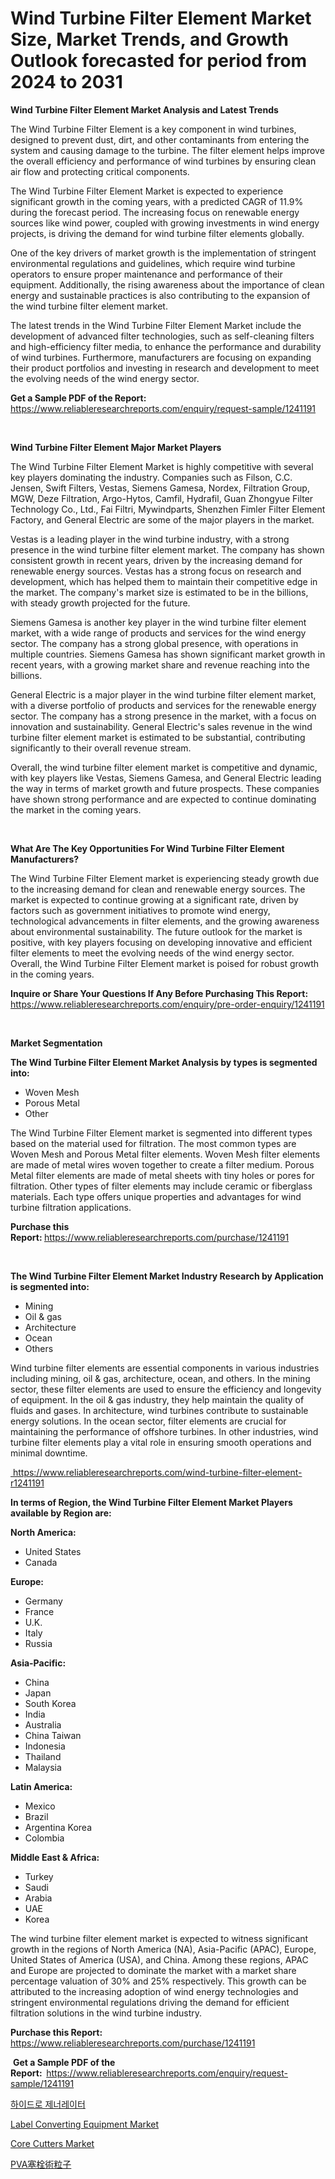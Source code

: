 <p><h1>Wind Turbine Filter Element Market Size, Market Trends, and Growth Outlook forecasted for period from 2024 to 2031</h1></p><p><strong>Wind Turbine Filter Element Market Analysis and Latest Trends</strong></p>
<p><p>The Wind Turbine Filter Element is a key component in wind turbines, designed to prevent dust, dirt, and other contaminants from entering the system and causing damage to the turbine. The filter element helps improve the overall efficiency and performance of wind turbines by ensuring clean air flow and protecting critical components.</p><p>The Wind Turbine Filter Element Market is expected to experience significant growth in the coming years, with a predicted CAGR of 11.9% during the forecast period. The increasing focus on renewable energy sources like wind power, coupled with growing investments in wind energy projects, is driving the demand for wind turbine filter elements globally.</p><p>One of the key drivers of market growth is the implementation of stringent environmental regulations and guidelines, which require wind turbine operators to ensure proper maintenance and performance of their equipment. Additionally, the rising awareness about the importance of clean energy and sustainable practices is also contributing to the expansion of the wind turbine filter element market.</p><p>The latest trends in the Wind Turbine Filter Element Market include the development of advanced filter technologies, such as self-cleaning filters and high-efficiency filter media, to enhance the performance and durability of wind turbines. Furthermore, manufacturers are focusing on expanding their product portfolios and investing in research and development to meet the evolving needs of the wind energy sector.</p></p>
<p><strong>Get a Sample PDF of the Report:&nbsp;</strong> <a href="https://www.reliableresearchreports.com/enquiry/request-sample/1241191">https://www.reliableresearchreports.com/enquiry/request-sample/1241191</a></p>
<p>&nbsp;</p>
<p><strong>Wind Turbine Filter Element Major Market Players</strong></p>
<p><p>The Wind Turbine Filter Element Market is highly competitive with several key players dominating the industry. Companies such as Filson, C.C. Jensen, Swift Filters, Vestas, Siemens Gamesa, Nordex, Filtration Group, MGW, Deze Filtration, Argo-Hytos, Camfil, Hydrafil, Guan Zhongyue Filter Technology Co., Ltd., Fai Filtri, Mywindparts, Shenzhen Fimler Filter Element Factory, and General Electric are some of the major players in the market.</p><p>Vestas is a leading player in the wind turbine industry, with a strong presence in the wind turbine filter element market. The company has shown consistent growth in recent years, driven by the increasing demand for renewable energy sources. Vestas has a strong focus on research and development, which has helped them to maintain their competitive edge in the market. The company's market size is estimated to be in the billions, with steady growth projected for the future.</p><p>Siemens Gamesa is another key player in the wind turbine filter element market, with a wide range of products and services for the wind energy sector. The company has a strong global presence, with operations in multiple countries. Siemens Gamesa has shown significant market growth in recent years, with a growing market share and revenue reaching into the billions.</p><p>General Electric is a major player in the wind turbine filter element market, with a diverse portfolio of products and services for the renewable energy sector. The company has a strong presence in the market, with a focus on innovation and sustainability. General Electric's sales revenue in the wind turbine filter element market is estimated to be substantial, contributing significantly to their overall revenue stream.</p><p>Overall, the wind turbine filter element market is competitive and dynamic, with key players like Vestas, Siemens Gamesa, and General Electric leading the way in terms of market growth and future prospects. These companies have shown strong performance and are expected to continue dominating the market in the coming years.</p></p>
<p>&nbsp;</p>
<p><strong>What Are The Key Opportunities For Wind Turbine Filter Element Manufacturers?</strong></p>
<p><p>The Wind Turbine Filter Element market is experiencing steady growth due to the increasing demand for clean and renewable energy sources. The market is expected to continue growing at a significant rate, driven by factors such as government initiatives to promote wind energy, technological advancements in filter elements, and the growing awareness about environmental sustainability. The future outlook for the market is positive, with key players focusing on developing innovative and efficient filter elements to meet the evolving needs of the wind energy sector. Overall, the Wind Turbine Filter Element market is poised for robust growth in the coming years.</p></p>
<p><strong>Inquire or Share Your Questions If Any Before Purchasing This Report:</strong> <a href="https://www.reliableresearchreports.com/enquiry/pre-order-enquiry/1241191">https://www.reliableresearchreports.com/enquiry/pre-order-enquiry/1241191</a></p>
<p>&nbsp;</p>
<p><strong>Market Segmentation</strong></p>
<p><strong>The Wind Turbine Filter Element Market Analysis by types is segmented into:</strong></p>
<p><ul><li>Woven Mesh</li><li>Porous Metal</li><li>Other</li></ul></p>
<p><p>The Wind Turbine Filter Element market is segmented into different types based on the material used for filtration. The most common types are Woven Mesh and Porous Metal filter elements. Woven Mesh filter elements are made of metal wires woven together to create a filter medium. Porous Metal filter elements are made of metal sheets with tiny holes or pores for filtration. Other types of filter elements may include ceramic or fiberglass materials. Each type offers unique properties and advantages for wind turbine filtration applications.</p></p>
<p><strong>Purchase this Report:&nbsp;</strong><a href="https://www.reliableresearchreports.com/purchase/1241191">https://www.reliableresearchreports.com/purchase/1241191</a></p>
<p>&nbsp;</p>
<p><strong>The Wind Turbine Filter Element Market Industry Research by Application is segmented into:</strong></p>
<p><ul><li>Mining</li><li>Oil & gas</li><li>Architecture</li><li>Ocean</li><li>Others</li></ul></p>
<p><p>Wind turbine filter elements are essential components in various industries including mining, oil & gas, architecture, ocean, and others. In the mining sector, these filter elements are used to ensure the efficiency and longevity of equipment. In the oil & gas industry, they help maintain the quality of fluids and gases. In architecture, wind turbines contribute to sustainable energy solutions. In the ocean sector, filter elements are crucial for maintaining the performance of offshore turbines. In other industries, wind turbine filter elements play a vital role in ensuring smooth operations and minimal downtime.</p></p>
<p><a href="https://www.reliableresearchreports.com/wind-turbine-filter-element-r1241191">&nbsp;https://www.reliableresearchreports.com/wind-turbine-filter-element-r1241191</a></p>
<p><strong>In terms of Region, the Wind Turbine Filter Element Market Players available by Region are:</strong></p>
<p>
    <p> <strong> North America: </strong>
        <ul>
            <li>United States</li>
            <li>Canada</li>
        </ul>
        </p> 
    <p> <strong> Europe: </strong>
        <ul>
            <li>Germany</li>
            <li>France</li>
            <li>U.K.</li>
            <li>Italy</li>
            <li>Russia</li>
        </ul>
        </p> 
    <p> <strong> Asia-Pacific: </strong>
        <ul>
            <li>China</li>
            <li>Japan</li>
            <li>South Korea</li>
            <li>India</li>
            <li>Australia</li>
            <li>China Taiwan</li>
            <li>Indonesia</li>
            <li>Thailand</li>
            <li>Malaysia</li>
        </ul>
        </p> 
    <p> <strong> Latin America: </strong>
        <ul>
            <li>Mexico</li>
            <li>Brazil</li>
            <li>Argentina Korea</li>
            <li>Colombia</li>
        </ul>
        </p> 
    <p> <strong> Middle East & Africa: </strong>
        <ul>
            <li>Turkey</li>
            <li>Saudi</li>
            <li>Arabia</li>
            <li>UAE</li>
            <li>Korea</li>
        </ul>
    </p>
    </p>
<p><p>The wind turbine filter element market is expected to witness significant growth in the regions of North America (NA), Asia-Pacific (APAC), Europe, United States of America (USA), and China. Among these regions, APAC and Europe are projected to dominate the market with a market share percentage valuation of 30% and 25% respectively. This growth can be attributed to the increasing adoption of wind energy technologies and stringent environmental regulations driving the demand for efficient filtration solutions in the wind turbine industry.</p></p>
<p><strong>Purchase this Report: </strong><a href="https://www.reliableresearchreports.com/purchase/1241191">https://www.reliableresearchreports.com/purchase/1241191</a></p>
<p>&nbsp;<strong>Get a Sample PDF of the Report:&nbsp;&nbsp;</strong><a href="https://www.reliableresearchreports.com/enquiry/request-sample/1241191">https://www.reliableresearchreports.com/enquiry/request-sample/1241191</a></p>
<p><strong></strong></p>
<p><p><a href="https://github.com/fernandotryO5lson96765/Market-Research-Report-List-1/blob/main/249410732758.md">하이드로 제너레이터</a></p><p><a href="https://github.com/Glendatilghmankmgz0rbhwpy/Market-Research-Report-List-2/blob/main/label-converting-equipment-market.md">Label Converting Equipment Market</a></p><p><a href="https://github.com/BryceTownsendr/Market-Research-Report-List-4/blob/main/core-cutters-market.md">Core Cutters Market</a></p><p><a href="https://github.com/mm14022023/Market-Research-Report-List-1/blob/main/832343835758.md">PVA塞栓術粒子</a></p></p>
